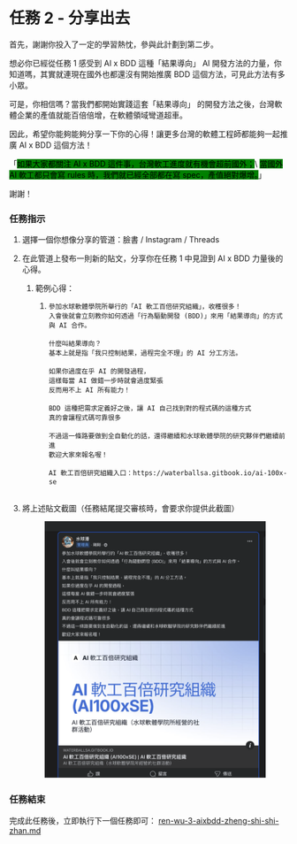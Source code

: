 # 任務 2 - 分享出去

首先，謝謝你投入了一定的學習熱忱，參與此計劃到第二步。

想必你已經從任務 1 感受到 AI x BDD 這種「結果導向」 AI 開發方法的力量，你知道嗎，其實就連現在國外也都還沒有開始推廣 BDD 這個方法，可見此方法有多小眾。

可是，你相信嗎？當我們都開始實踐這套「結果導向」 的開發方法之後，台灣軟體企業的產值就能百倍倍增，在軟體領域彎道超車。

因此，希望你能夠能夠分享一下你的心得！讓更多台灣的軟體工程師都能夠一起推廣 AI x BDD 這個方法！

「<mark style="background-color:green;">如果大家都關注 AI x BDD 這件事，台灣軟工進度就有機會超前國外；</mark>\ <mark style="background-color:green;">當國外 AI 軟工都只會寫 rules 時，我們就已經全部都在寫 spec，產值絕對爆增。</mark>」

謝謝！

### 任務指示

1. 選擇一個你想像分享的管道：臉書 / Instagram / Threads
2. 在此管道上發布一則新的貼文，分享你在任務 1 中見證到 AI x BDD 力量後的心得。
   1. 範例心得：
      1. ```
         參加水球軟體學院所舉行的「AI 軟工百倍研究組織」，收穫很多！
         入會後就會立刻教你如何透過「行為驅動開發 (BDD)」來用「結果導向」的方式與 AI 合作。

         什麼叫結果導向？
         基本上就是指「我只控制結果，過程完全不理」的 AI 分工方法。

         如果你過度在乎 AI 的開發過程，
         這樣每當 AI 做錯一步時就會過度緊張
         反而用不上 AI 所有能力！

         BDD 這種把需求定義好之後，讓 AI 自己找到對的程式碼的這種方式
         真的會讓程式碼可靠很多

         不過這一條路要做到全自動化的話，還得繼續和水球軟體學院的研究夥伴們繼續前進
         歡迎大家來報名喔！

         AI 軟工百倍研究組織入口：https://waterballsa.gitbook.io/ai-100x-se


         ```
3.  將上述貼文截圖（任務結尾提交審核時，會要求你提供此截圖）

    <figure><img src=".gitbook/assets/image (1).png" alt=""><figcaption></figcaption></figure>



### 任務結束

完成此任務後，立即執行下一個任務即可： [ren-wu-3-aixbdd-zheng-shi-shi-zhan.md](ren-wu-3-aixbdd-zheng-shi-shi-zhan.md "mention")

